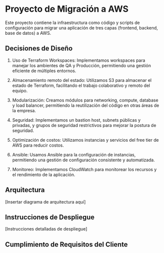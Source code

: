 # Proyecto de Migración a AWS

Este proyecto contiene la infraestructura como código y scripts de configuración para migrar una aplicación de tres capas (frontend, backend, base de datos) a AWS.

## Decisiones de Diseño

1. Uso de Terraform Workspaces: Implementamos workspaces para manejar los ambientes de QA y Producción, permitiendo una gestión eficiente de múltiples entornos.

2. Almacenamiento remoto del estado: Utilizamos S3 para almacenar el estado de Terraform, facilitando el trabajo colaborativo y remoto del equipo.

3. Modularización: Creamos módulos para networking, compute, database y load balancer, permitiendo la reutilización del código en otras áreas de la empresa.

4. Seguridad: Implementamos un bastion host, subnets públicas y privadas, y grupos de seguridad restrictivos para mejorar la postura de seguridad.

5. Optimización de costos: Utilizamos instancias y servicios del free tier de AWS para reducir costos.

6. Ansible: Usamos Ansible para la configuración de instancias, permitiendo una gestión de configuración consistente y automatizada.

7. Monitoreo: Implementamos CloudWatch para monitorear los recursos y el rendimiento de la aplicación.

## Arquitectura

[Insertar diagrama de arquitectura aquí]

## Instrucciones de Despliegue

[Instrucciones detalladas de despliegue]

## Cumplimiento de Requisitos del Cliente

